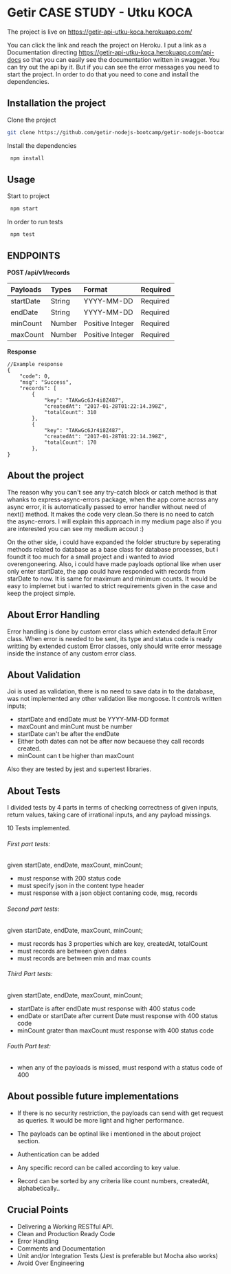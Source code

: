 # Getir CASE STUDY - Utku KOCA

The project is live on https://getir-api-utku-koca.herokuapp.com/

You can click the link and reach the project on Heroku. I put a link as a Documentation directing https://getir-api-utku-koca.herokuapp.com/api-docs so that you can easily see the documentation written in swagger. You can try out the api by it. But if you can see the error messages you need to start the project. In order to do that you need to cone and install the dependencies.

## Installation the project

Clone the project

```bash
git clone https://github.com/getir-nodejs-bootcamp/getir-nodejs-bootcamp-graduation-project-utkukocaa.git
```

Install the dependencies

```bash
 npm install
```

## Usage

Start to project

```bash
 npm start
```

In order to run tests

```bash
 npm test
```

## ENDPOINTS

**POST /api/v1/records**

| Payloads  | Types  | Format           | Required |
| :-------- | :----- | :--------------- | :------- |
| startDate | String | YYYY-MM-DD       | Required |
| endDate   | String | YYYY-MM-DD       | Required |
| minCount  | Number | Positive Integer | Required |
| maxCount  | Number | Positive Integer | Required |

**Response**

```
//Example response
{
    "code": 0,
    "msg": "Success",
    "records": [
        {
            "key": "TAKwGc6Jr4i8Z487",
            "createdAt": "2017-01-28T01:22:14.398Z",
            "totalCount": 310
        },
        {
            "key": "TAKwGc6Jr4i8Z487",
            "createdAt": "2017-01-28T01:22:14.398Z",
            "totalCount": 170
        },
}

```

## About the project

The reason why you can't see any try-catch block or catch method is that whanks to express-async-errors package, when the app come across any async error, it is automatically passed to error handler without need of next() method. It makes the code very clean.So there is no need to catch the async-errors. I will explain this approach in my medium page also if you are interested you can see my medium accout :)

On the other side, i could have expanded the folder structure by seperating methods related to database as a base class for database processes, but i foundt it too much for a small project and i wanted to aviod overengoneering. Also, i could have made payloads optional like when user only enter startDate, the app could have responded with records from starDate to now. It is same for maximum and minimum counts. It would be easy to implemet but i wanted to strict requirements given in the case and keep the project simple.

## About Error Handling

Error handling is done by custom error class which extended default Error class. When error is needed to be sent, its type and status code is ready writting by extended custom Error classes, only should write error message inside the instance of any custom error class.

## About Validation

Joi is used as validation, there is no need to save data in to the database, was not implemented any other validation like mongoose.
It controls written inputs;

- startDate and endDate must be YYYY-MM-DD format
- maxCount and minCunt must be number
- startDate can't be after the endDate
- Either both dates can not be after now becauese they call records created.
- minCount can t be higher than maxCount

Also they are tested by jest and supertest libraries.

## About Tests

I divided tests by 4 parts in terms of checking correctness of given inputs, return values, taking care of irrational inputs, and any payload missings.

10 Tests implemented.

###### First part tests:

given startDate, endDate, maxCount, minCount;

- must response with 200 status code
- must specify json in the content type header
- must response with a json object contaning code, msg, records

###### Second part tests:

given startDate, endDate, maxCount, minCount;

- must records has 3 properties which are key, createdAt, totalCount
- must records are between given dates
- must records are between min and max counts

###### Third Part tests:

given startDate, endDate, maxCount, minCount;

- startDate is after endDate must response with 400 status code
- endDate or startDate after current Date must response with 400 status code
- minCount grater than maxCount must response with 400 status code

###### Fouth Part test:

- when any of the payloads is missed, must respond with a status code of 400

## About possible future implementations

- If there is no security restriction, the payloads can send with get request as queries. It would be more light and higher performance.

- The payloads can be optinal like i mentioned in the about project section.

- Authentication can be added

- Any specific record can be called according to key value.

- Record can be sorted by any criteria like count numbers, createdAt, alphabetically..

## Crucial Points

- Delivering a Working RESTful API.
- Clean and Production Ready Code
- Error Handling
- Comments and Documentation
- Unit and/or Integration Tests (Jest is preferable but Mocha also works)
- Avoid Over Engineering
